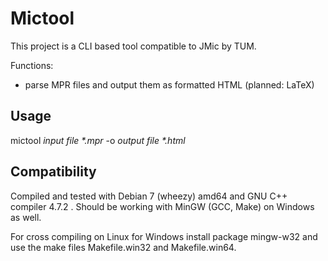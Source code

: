 Mictool
=======

This project is a CLI based tool compatible to JMic by TUM.

Functions:
- parse MPR files and output them as formatted HTML (planned: LaTeX)

Usage
-----

mictool _input file *.mpr_ -o _output file *.html_


Compatibility
-------------

Compiled and tested with Debian 7 (wheezy) amd64 and GNU C++ compiler 4.7.2 .
Should be working with MinGW (GCC, Make) on Windows as well.

For cross compiling on Linux for Windows install package mingw-w32 and use
the make files Makefile.win32 and Makefile.win64.
